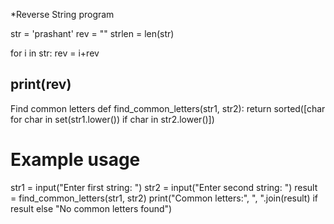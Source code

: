 *Reverse String program

str = 'prashant'
rev = ""
strlen = len(str)
 
for i in str: 
    rev = i+rev
    
print(rev)
----------------------------------
Find common letters
def find_common_letters(str1, str2):
    return sorted([char for char in set(str1.lower()) if char in str2.lower()])

# Example usage
str1 = input("Enter first string: ")
str2 = input("Enter second string: ")
result = find_common_letters(str1, str2)
print("Common letters:", ", ".join(result) if result else "No common letters found")
